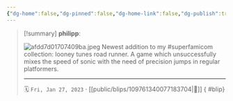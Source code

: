 ```yaml
---
{"dg-home":false,"dg-pinned":false,"dg-home-link":false,"dg-publish":true,"type":"blip","disabled rules":["yaml-title","yaml-title-alias","file-name-heading"],"title":"philipp on mastodon @ 2023-01-27","created-date":"2023-01-27T13:12:15","id":109761340077183710,"updated-date":"2025-05-02T08:50:43","dg-path":"blips/109761340077183704.md","permalink":"/blips/109761340077183704/","dgPassFrontmatter":true,"created":"2023-01-27T13:12:15","updated":"2025-05-02T08:50:43"}
---
```


> [!summary] **philipp**:
>
> ![afdd7d01707409ba.jpeg](/img/user/attachments/afdd7d01707409ba.jpeg)
> Newest addition to my #superfamicom collection: looney tunes road runner. A game which unsuccessfully mixes the speed of sonic with the need of precision jumps in regular platformers.
> - - -
>
> 🗓️ `Fri, Jan 27, 2023` · [[public/blips/109761340077183704\|🔗]]
{ #blip}

